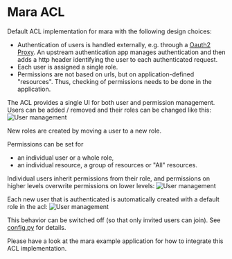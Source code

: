 # Mara ACL

Default ACL implementation for mara with the following design choices:

- Authentication of users is handled externally, e.g. through a [Oauth2 Proxy](https://github.com/oauth2-proxy/oauth2-proxy). 
  An upstream authentication app manages authentication and then adds a http header identifying the user to each authenticated request.
- Each user is assigned a single role.
- Permissions are not based on urls, but on application-defined "resources". 
  Thus, checking of permissions needs to be done in the application.

The ACL provides a single UI for both user and permission management. 
Users can be added / removed and their roles can be changed like this:
![User management](docs/users-and-roles.gif)

New roles are created by moving a user to a new role.

Permissions can be set for 

- an individual user or a whole role,
- an individual resource, a group of resources or "All" resources.

Individual users inherit permissions from their role, and permissions on higher levels overwrite permissions on lower levels:
![User management](docs/permissions.gif)


Each new user that is authenticated is automatically created 
with a default role in the acl:
![User management](docs/automatic-user-creation.png)

This behavior can be switched off (so that only invited users can join). See [config.py](mara_acl/config.py) for details. 


Please have a look at the mara example application for how to integrate this ACL implementation.
